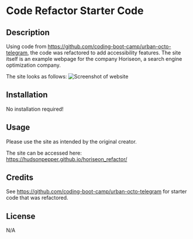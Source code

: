 # Code Refactor Starter Code

## Description
Using code from https://github.com/coding-boot-camp/urban-octo-telegram, the code was refactored to add accessibility features. The site itself is an example webpage for the company Horiseon, a search engine optimization company. 

The site looks as follows: 
![Screenshot of website](./assets/images/screenshot.png "Mainpage Preview")

## Installation
No installation required!

## Usage
Please use the site as intended by the original creator.

The site can be accessed here: https://hudsonpepper.github.io/horiseon_refactor/
## Credits
See https://github.com/coding-boot-camp/urban-octo-telegram for starter code that was refactored. 

## License
N/A
